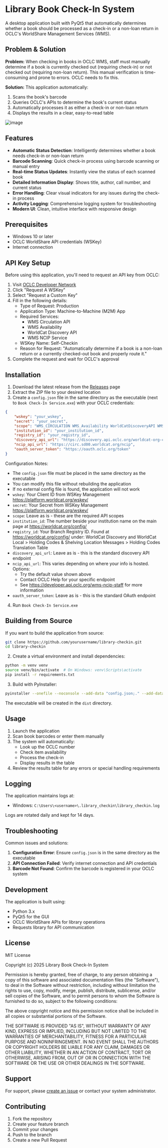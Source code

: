 # Library Book Check-In System

A desktop application built with PyQt5 that automatically determines whether a book should be processed as a check-in or a non-loan return in OCLC's WorldShare Management Services (WMS).

## Problem & Solution

**Problem:** When checking in books in OCLC WMS, staff must manually determine if a book is currently checked out (requiring check-in) or not checked out (requiring non-loan return). This manual verification is time-consuming and prone to errors. OCLC needs to fix this.

**Solution:** This application automatically:
1. Scans the book's barcode
2. Queries OCLC's APIs to determine the book's current status
3. Automatically processes it as either a check-in or non-loan return
4. Displays the results in a clear, easy-to-read table

![image](https://github.com/user-attachments/assets/d13cf224-1527-4e58-b83b-beaff98baa3d)

## Features

- **Automatic Status Detection**: Intelligently determines whether a book needs check-in or non-loan return
- **Barcode Scanning**: Quick check-in process using barcode scanning or manual entry
- **Real-time Status Updates**: Instantly view the status of each scanned book
- **Detailed Information Display**: Shows title, author, call number, and current status
- **Error Handling**: Clear visual indicators for any issues during the check-in process
- **Activity Logging**: Comprehensive logging system for troubleshooting
- **Modern UI**: Clean, intuitive interface with responsive design

## Prerequisites

- Windows 10 or later
- OCLC WorldShare API credentials (WSKey)
- Internet connection

## API Key Setup

Before using this application, you'll need to request an API key from OCLC:

1. Visit [OCLC Developer Network](https://platform.worldcat.org/wskey/)
2. Click "Request A WSKey"
3. Select "Request a Custom Key"
4. Fill in the following details:
   - Type of Request: Production
   - Application Type: Machine-to-Machine (M2M) App
   - Required Services:
     - WMS Circulation API
     - WMS Availability
     - WorldCat Discovery API
     - WMS NCIP Service
   - WSKey Name: Self-Checkin
   - Reason for Request: "Automatically determine if a book is a non-loan return or a currently checked-out book and properly route it."
5. Complete the request and wait for OCLC's approval

## Installation

1. Download the latest release from the [Releases](../../releases) page
2. Extract the ZIP file to your desired location
3. Create a `config.json` file in the same directory as the executable (next to `Book Check-In Service.exe`) with your OCLC credentials:

```json
{
    "wskey": "your_wskey",
    "secret": "your_secret",
    "scope": "WMS_CIRCULATION WMS_Availability WorldCatDiscoveryAPI WMS_NCIP",
    "institution_id": "your_institution_id",
    "registry_id": "your_registry_id",
    "discovery_api_url": "https://discovery.api.oclc.org/worldcat-org-ci",
    "ncip_api_url": "https://circ.sd00.worldcat.org/ncip",
    "oauth_server_token": "https://oauth.oclc.org/token"
}
```

Configuration Notes:
- The `config.json` file must be placed in the same directory as the executable
- You can modify this file without rebuilding the application
- If no external config file is found, the application will not work
- `wskey`: Your Client ID from WSKey Management https://platform.worldcat.org/wskey/
- `secret`: Your Secret from WSKey Management https://platform.worldcat.org/wskey/
- `scope`: Leave as is - these are the required API scopes
- `institution_id`: The number beside your institution name on the main page at https://worldcat.org/config/
- `registry_id`: Your Branch Registry ID. Found at https://worldcat.org/config/ under:
  WorldCat Discovery and WorldCat Local > Holding Codes & Shelving Location Messages > 
  Holding Codes Translation Table
- `discovery_api_url`: Leave as is - this is the standard discovery API endpoint
- `ncip_api_url`: This varies depending on where your info is hosted. Options:
  - Try the default value shown above
  - Contact OCLC Help for your specific endpoint
  - See https://developer.api.oclc.org/wms-ncip-staff for more information
- `oauth_server_token`: Leave as is - this is the standard OAuth endpoint

4. Run `Book Check-In Service.exe`

## Building from Source

If you want to build the application from source:
```bash
git clone https://github.com/yourusername/library-checkin.git
cd library-checkin
```

2. Create a virtual environment and install dependencies:
```bash
python -m venv venv
source venv/bin/activate  # On Windows: venv\Scripts\activate
pip install -r requirements.txt
```

3. Build with PyInstaller:
```bash
pyinstaller --onefile --noconsole --add-data "config.json;." --add-data "app_icon.ico;." --add-data "barcode_icon.png;." --icon="app_icon.ico" --name "Book Check-In Service" checkin.py
```

The executable will be created in the `dist` directory.

## Usage

1. Launch the application
2. Scan book barcodes or enter them manually
3. The system will automatically:
   - Look up the OCLC number
   - Check item availability
   - Process the check-in
   - Display results in the table
4. Review the results table for any errors or special handling requirements

## Logging

The application maintains logs at:
- Windows: `C:\Users\<username>\.library_checkin\library_checkin.log`

Logs are rotated daily and kept for 14 days.

## Troubleshooting

Common issues and solutions:

1. **Configuration Error**: Ensure `config.json` is in the same directory as the executable
2. **API Connection Failed**: Verify internet connection and API credentials
3. **Barcode Not Found**: Confirm the barcode is registered in your OCLC system

## Development

The application is built using:
- Python 3.x
- PyQt5 for the GUI
- OCLC WorldShare APIs for library operations
- Requests library for API communication

## License

MIT License

Copyright (c) 2025 Library Book Check-In System

Permission is hereby granted, free of charge, to any person obtaining a copy
of this software and associated documentation files (the "Software"), to deal
in the Software without restriction, including without limitation the rights
to use, copy, modify, merge, publish, distribute, sublicense, and/or sell
copies of the Software, and to permit persons to whom the Software is
furnished to do so, subject to the following conditions:

The above copyright notice and this permission notice shall be included in all
copies or substantial portions of the Software.

THE SOFTWARE IS PROVIDED "AS IS", WITHOUT WARRANTY OF ANY KIND, EXPRESS OR
IMPLIED, INCLUDING BUT NOT LIMITED TO THE WARRANTIES OF MERCHANTABILITY,
FITNESS FOR A PARTICULAR PURPOSE AND NONINFRINGEMENT. IN NO EVENT SHALL THE
AUTHORS OR COPYRIGHT HOLDERS BE LIABLE FOR ANY CLAIM, DAMAGES OR OTHER
LIABILITY, WHETHER IN AN ACTION OF CONTRACT, TORT OR OTHERWISE, ARISING FROM,
OUT OF OR IN CONNECTION WITH THE SOFTWARE OR THE USE OR OTHER DEALINGS IN THE
SOFTWARE.

## Support

For support, please [create an issue](../../issues) or contact your system administrator.

## Contributing

1. Fork the repository
2. Create your feature branch
3. Commit your changes
4. Push to the branch
5. Create a new Pull Request 
